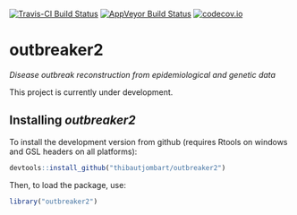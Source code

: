 [![Travis-CI Build Status](https://travis-ci.org/thibautjombart/outbreaker2.png?branch=master)](https://travis-ci.org/thibautjombart/outbreaker2)
[![AppVeyor Build Status](https://ci.appveyor.com/api/projects/status/github/thibautjombart/outbreaker2?branch=master&svg=true)](https://ci.appveyor.com/project/thibautjombart/outbreaker2)
[![codecov.io](https://codecov.io/github/thibautjombart/outbreaker2/coverage.svg?branch=master)](https://codecov.io/github/thibautjombart/outbreaker2?branch=master)

# outbreaker2
*Disease outbreak reconstruction from epidemiological and genetic data*

This project is currently under development.



Installing *outbreaker2*
-------------
To install the development version from github (requires Rtools on windows and GSL headers on all platforms):

```r
devtools::install_github("thibautjombart/outbreaker2")
```
Then, to load the package, use:

```r
library("outbreaker2")
```
